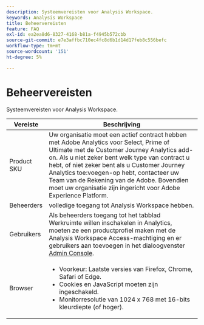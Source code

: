 ```yaml
---
description: Systeemvereisten voor Analysis Workspace.
keywords: Analysis Workspace
title: Beheervereisten
feature: FAQ
exl-id: ea2ea8d6-8327-4168-b81a-f4945b572cbb
source-git-commit: e7e3affbc710ec4fc8d6b1d14d17feb8c556befc
workflow-type: tm+mt
source-wordcount: '151'
ht-degree: 5%

---
```


# Beheervereisten

Systeemvereisten voor Analysis Workspace.

| Vereiste | Beschrijving |
|--- |--- |
| Product SKU | Uw organisatie moet een actief contract hebben met Adobe Analytics voor Select, Prime of Ultimate met de Customer Journey Analytics add-on. Als u niet zeker bent welk type van contract u hebt, of niet zeker bent als u Customer Journey Analytics toe:voegen-op hebt, contacteer uw Team van de Rekening van de Adobe. Bovendien moet uw organisatie zijn ingericht voor Adobe Experience Platform. |
| Beheerders | volledige toegang tot Analysis Workspace hebben. |
| Gebruikers | Als beheerders toegang tot het tabblad Werkruimte willen inschakelen in Analytics, moeten ze een productprofiel maken met de Analysis Workspace Access-machtiging en er gebruikers aan toevoegen in het dialoogvenster [Admin Console](https://experienceleague.adobe.com/docs/analytics/admin/admin-console/permissions/product-profile.html). |
| Browser | <ul><li>Voorkeur: Laatste versies van Firefox, Chrome, Safari of Edge.</li><li>Cookies en JavaScript moeten zijn ingeschakeld.</li><li>Monitorresolutie van 1024 x 768 met 16-bits kleurdiepte (of hoger).</li></ul> |
